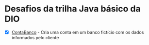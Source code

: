 # Desafios da trilha Java básico da DIO

- [x] [ContaBanco](https://github.com/bgbaine/dio-trilha-java-basico/tree/main/ContaBanco) - Cria uma conta em um banco fictício com os dados informados pelo cliente
<!--- [ ]
- [ ]
- [ ]
